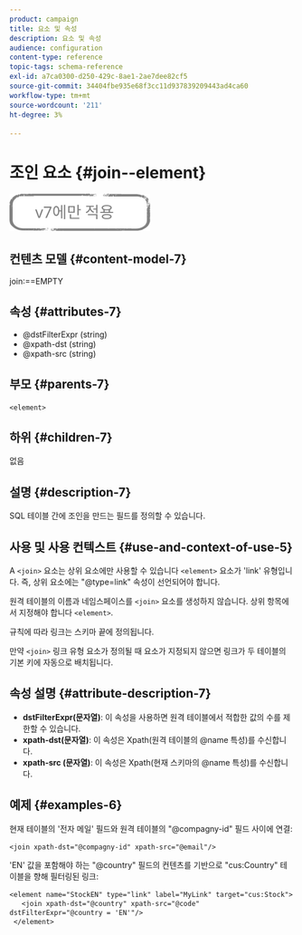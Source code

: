 ```yaml
---
product: campaign
title: 요소 및 속성
description: 요소 및 속성
audience: configuration
content-type: reference
topic-tags: schema-reference
exl-id: a7ca0300-d250-429c-8ae1-2ae7dee82cf5
source-git-commit: 34404fbe935e68f3cc11d937839209443ad4ca60
workflow-type: tm+mt
source-wordcount: '211'
ht-degree: 3%

---
```


# 조인 요소 {#join--element}

![](../../../assets/v7-only.svg)

## 컨텐츠 모델 {#content-model-7}

join:==EMPTY

## 속성 {#attributes-7}

* @dstFilterExpr (string)
* @xpath-dst (string)
* @xpath-src (string)

## 부모 {#parents-7}

`<element>`

## 하위 {#children-7}

없음

## 설명 {#description-7}

SQL 테이블 간에 조인을 만드는 필드를 정의할 수 있습니다.

## 사용 및 사용 컨텍스트 {#use-and-context-of-use-5}

A `<join>`  요소는 상위 요소에만 사용할 수 있습니다  `<element>`  요소가 &#39;link&#39; 유형입니다. 즉, 상위 요소에는 &quot;@type=link&quot; 속성이 선언되어야 합니다.

원격 테이블의 이름과 네임스페이스를 `<join>`  요소를 생성하지 않습니다. 상위 항목에서 지정해야 합니다  `<element>`.

규칙에 따라 링크는 스키마 끝에 정의됩니다.

만약 `<join>` 링크 유형 요소가 정의될 때 요소가 지정되지 않으면 링크가 두 테이블의 기본 키에 자동으로 배치됩니다.

## 속성 설명 {#attribute-description-7}

* **dstFilterExpr(문자열)**: 이 속성을 사용하면 원격 테이블에서 적합한 값의 수를 제한할 수 있습니다.
* **xpath-dst(문자열)**: 이 속성은 Xpath(원격 테이블의 @name 특성)를 수신합니다.
* **xpath-src (문자열)**: 이 속성은 Xpath(현재 스키마의 @name 특성)를 수신합니다.

## 예제 {#examples-6}

현재 테이블의 &#39;전자 메일&#39; 필드와 원격 테이블의 &quot;@compagny-id&quot; 필드 사이에 연결:

```
<join xpath-dst="@compagny-id" xpath-src="@email"/>
```

&#39;EN&#39; 값을 포함해야 하는 &quot;@country&quot; 필드의 컨텐츠를 기반으로 &quot;cus:Country&quot; 테이블을 향해 필터링된 링크:

```
<element name="StockEN" type="link" label="MyLink" target="cus:Stock">
   <join xpath-dst="@country" xpath-src="@code" dstFilterExpr="@country = 'EN'"/>
 </element>
```
